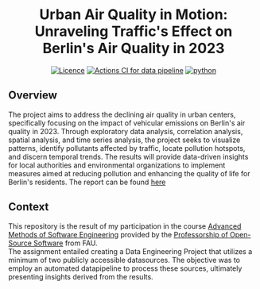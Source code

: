 <div style="text-align: center;">

# Urban Air Quality in Motion: Unraveling Traffic's Effect on Berlin's Air Quality in 2023

[![Licence](https://img.shields.io/badge/Licence-MIT-orange)](https://opensource.org/license/mit/)
[![Actions CI for data pipeline](https://github.com/jiorgos2811/made-template-ws2324/actions/workflows/ci.yaml/badge.svg)](https://github.com/jiorgos2811/made-template-ws2324/actions/workflows/ci.yaml)
[![python](https://img.shields.io/badge/Python-3.12-3776AB.svg?style=flat&logo=python&logoColor=white)](https://www.python.org)

</div>

## Overview
The project aims to address the declining air quality in urban centers, specifically focusing on the impact of vehicular emissions on Berlin's air quality in 2023. Through exploratory data analysis, correlation analysis, spatial analysis, and time series analysis, the project seeks to visualize patterns, identify pollutants affected by traffic, locate pollution hotspots, and discern temporal trends. The results will provide data-driven insights for local authorities and environmental organizations to implement measures aimed at reducing pollution and enhancing the quality of life for Berlin's residents.
The report can be found [here](https://github.com/jiorgos2811/made-template-ws2324/blob/main/project/report.ipynb)
## Context
This repository is the result of my participation in the course [Advanced Methods of Software Engineering](https://oss.cs.fau.de/teaching/specific/amse/) provided by the [Professorship of Open-Source Software](https://oss.cs.fau.de) from FAU. <br>
The assignment entailed creating a Data Engineering Project that utilizes a minimum of two publicly accessible datasources. The objective was to employ an automated datapipeline to process these sources, ultimately presenting insights derived from the results.
